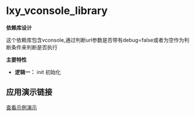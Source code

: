 # lxy_vconsole_library

**依赖库设计**

这个依赖库包含vconsole,通过判断url参数是否带有debug=false或者为空作为判断条件来判断是否执行

**主要特性**

- **逻辑一：** init 初始化




## 应用演示链接

[查看示例演示](示例演示链接)

